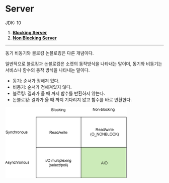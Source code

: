 # Server

JDK: 10



1. __[Blocking Server](./blocking-server)__
2. __[Non Blocking Server](./non-blocking-server)__

---

동기 비동기와 블로킹 논블로킹은 다른 개념이다.

일반적으로 블로킹과 논블로킹은 소켓의 동작방식을 나타내는 말이며, 동기와 비동기는 서비스나 함수의 동작 방식을 나타내는 말이다.



* 동기: 순서가 정해져 있다.
* 비동기: 순서가 정해져있지 않다.
* 블로킹: 결과가 올 때 까지 함수를 반환하지 않는다.
* 논블로킹: 결과가 올 때 까지 기다리지 않고 함수를 바로 반환한다.



![server](./server.gif)